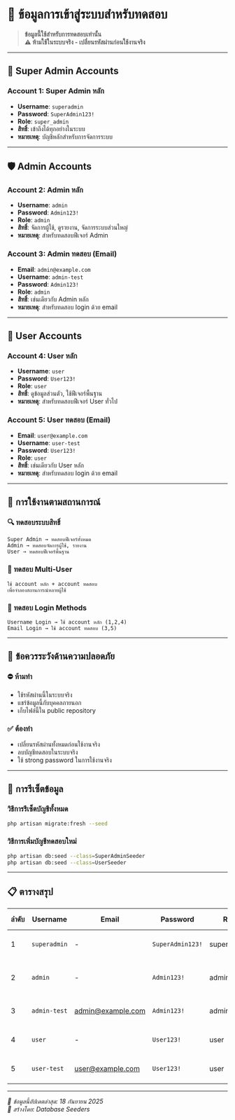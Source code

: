 # 🔑 ข้อมูลการเข้าสู่ระบบสำหรับทดสอบ

> **ข้อมูลนี้ใช้สำหรับการทดสอบเท่านั้น**  
> **⚠️ ห้ามใช้ในระบบจริง - เปลี่ยนรหัสผ่านก่อนใช้งานจริง**

---

## 👑 Super Admin Accounts

### Account 1: Super Admin หลัก
- **Username**: `superadmin`
- **Password**: `SuperAdmin123!`
- **Role**: `super_admin`
- **สิทธิ์**: เข้าถึงได้ทุกอย่างในระบบ
- **หมายเหตุ**: บัญชีหลักสำหรับการจัดการระบบ

---

## 🛡️ Admin Accounts  

### Account 2: Admin หลัก
- **Username**: `admin`
- **Password**: `Admin123!`
- **Role**: `admin`
- **สิทธิ์**: จัดการผู้ใช้, ดูรายงาน, จัดการระบบส่วนใหญ่
- **หมายเหตุ**: สำหรับทดสอบฟีเจอร์ Admin

### Account 3: Admin ทดสอบ (Email)
- **Email**: `admin@example.com`
- **Username**: `admin-test`
- **Password**: `Admin123!`
- **Role**: `admin`
- **สิทธิ์**: เช่นเดียวกับ Admin หลัก
- **หมายเหตุ**: สำหรับทดสอบ login ด้วย email

---

## 👤 User Accounts

### Account 4: User หลัก  
- **Username**: `user`
- **Password**: `User123!`
- **Role**: `user`
- **สิทธิ์**: ดูข้อมูลส่วนตัว, ใช้ฟีเจอร์พื้นฐาน
- **หมายเหตุ**: สำหรับทดสอบฟีเจอร์ User ทั่วไป

### Account 5: User ทดสอบ (Email)
- **Email**: `user@example.com`
- **Username**: `user-test`  
- **Password**: `User123!`
- **Role**: `user`
- **สิทธิ์**: เช่นเดียวกับ User หลัก
- **หมายเหตุ**: สำหรับทดสอบ login ด้วย email

---

## 🎯 การใช้งานตามสถานการณ์

### 🔍 **ทดสอบระบบสิทธิ์**
```
Super Admin → ทดสอบฟีเจอร์ทั้งหมด
Admin → ทดสอบจัดการผู้ใช้, รายงาน  
User → ทดสอบฟีเจอร์พื้นฐาน
```

### 👥 **ทดสอบ Multi-User**
```
ใช้ account หลัก + account ทดสอบ
เพื่อจำลองสถานการณ์หลายผู้ใช้
```

### 📧 **ทดสอบ Login Methods**
```
Username Login → ใช้ account หลัก (1,2,4)
Email Login → ใช้ account ทดสอบ (3,5)
```

---

## 🚨 ข้อควรระวังด้านความปลอดภัย

### ⛔ **ห้ามทำ**
- ใช้รหัสผ่านนี้ในระบบจริง
- แชร์ข้อมูลนี้กับบุคคลภายนอก
- เก็บไฟล์นี้ใน public repository

### ✅ **ต้องทำ**
- เปลี่ยนรหัสผ่านทั้งหมดก่อนใช้งานจริง
- ลบบัญชีทดสอบในระบบจริง
- ใช้ strong password ในการใช้งานจริง

---

## 🔄 การรีเซ็ตข้อมูล

### **วิธีการรีเซ็ตบัญชีทั้งหมด**
```bash
php artisan migrate:fresh --seed
```

### **วิธีการเพิ่มบัญชีทดสอบใหม่**
```bash
php artisan db:seed --class=SuperAdminSeeder
php artisan db:seed --class=UserSeeder
```

---

## 📋 ตารางสรุป

| ลำดับ | Username | Email | Password | Role | จุดประสงค์ |
|-------|----------|-------|----------|------|------------|
| 1 | `superadmin` | - | `SuperAdmin123!` | super_admin | จัดการระบบทั้งหมด |
| 2 | `admin` | - | `Admin123!` | admin | จัดการผู้ใช้และรายงาน |
| 3 | `admin-test` | admin@example.com | `Admin123!` | admin | ทดสอบ email login |
| 4 | `user` | - | `User123!` | user | ใช้งานฟีเจอร์พื้นฐาน |
| 5 | `user-test` | user@example.com | `User123!` | user | ทดสอบ email login |

---

*🔐 ข้อมูลนี้อัปเดตล่าสุด: 18 กันยายน 2025*  
*📝 สร้างโดย: Database Seeders*